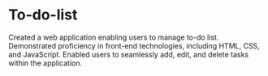 # To-do-list
Created a web application enabling users to manage to-do  list. Demonstrated proficiency in front-end technologies, including  HTML, CSS, and JavaScript.  Enabled users to seamlessly add, edit, and delete tasks within  the application.   
